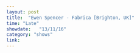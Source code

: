 ```yaml
---
layout: post
title:  "Ewen Spencer - Fabrica [Brighton, UK]"
time: "Late"
showdate:   "13/11/16"
category: "shows"
link: 
---
```

